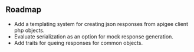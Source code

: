 ## Roadmap

- Add a templating system for creating json responses from apigee client php objects.
- Evaluate serialization as an option for mock response generation.
- Add traits for queing responses for common objects.
